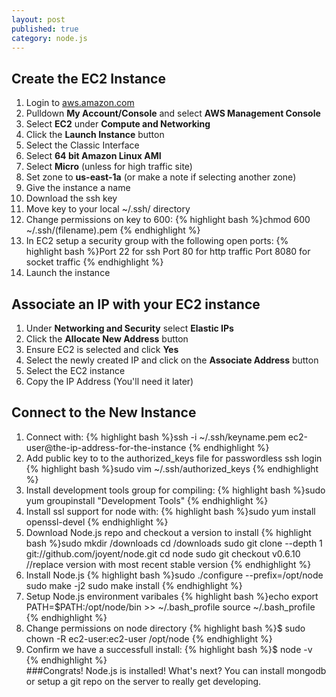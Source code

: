 ```yaml
---
layout: post
published: true
category: node.js
---
```


## Create the EC2 Instance

1. Login to [aws.amazon.com](http://aws.amazon.com/)
2. Pulldown **My Account/Console** and select **AWS Management Console**
3. Select **EC2** under **Compute and Networking**
4. Click the **Launch Instance** button
5. Select the Classic Interface
6. Select **64 bit Amazon Linux AMI**
7. Select **Micro** (unless for high traffic site)
8. Set zone to **us-east-1a** (or make a note if selecting another zone)
9. Give the instance a name
10. Download the ssh key
11. Move key to your local ~/.ssh/ directory
12. Change permissions on key to 600: 
	{% highlight bash %}chmod 600 ~/.ssh/(filename).pem
    {% endhighlight %}
13. In EC2 setup a security group with the following open ports:
	{% highlight bash %}Port 22 for ssh
    Port 80 for http traffic
    Port 8080 for socket traffic
    {% endhighlight %}
14. Launch the instance

## Associate an IP with your EC2 instance

1. Under **Networking and Security** select **Elastic IPs**
2. Click the **Allocate New Address** button
3. Ensure EC2 is selected and click **Yes**
4. Select the newly created IP and click on the **Associate Address** button
5. Select the EC2 instance
6. Copy the IP Address (You'll need it later)

## Connect to the New Instance

1. Connect with:
    {% highlight bash %}ssh -i ~/.ssh/keyname.pem ec2-user@the-ip-address-for-the-instance
    {% endhighlight %}
2. Add public key to to the authorized_keys file for passwordless ssh login 
    {% highlight bash %}sudo vim ~/.ssh/authorized_keys
    {% endhighlight %}    
3. Install development tools group for compiling:
	{% highlight bash %}sudo yum groupinstall "Development Tools"
    {% endhighlight %} 
4. Install ssl support for node with: 
	{% highlight bash %}sudo yum install openssl-devel
    {% endhighlight %} 
5. Download Node.js repo and checkout a version to install
	{% highlight bash %}sudo mkdir /downloads
	cd /downloads
	sudo git clone --depth 1 git://github.com/joyent/node.git
	cd node
	sudo git checkout v0.6.10 //replace version with most recent stable version
	{% endhighlight %}
6.  Install Node.js
    {% highlight bash %}sudo ./configure --prefix=/opt/node
	sudo make -j2
	sudo make install
	{% endhighlight %}
7.	Setup Node.js environment varibales
    {% highlight bash %}echo export PATH=$PATH:/opt/node/bin >> ~/.bash_profile
	source ~/.bash_profile
	{% endhighlight %}   
8.  Change permissions on node directory
    {% highlight bash %}$ sudo chown -R ec2-user:ec2-user /opt/node
	{% endhighlight %}   
9.  Confirm we have a successfull install:
    {% highlight bash %}$ node -v
	{% endhighlight %}   
###Congrats!  Node.js is installed!  What's next?  You can install mongodb or setup a git repo on the server to really get developing.